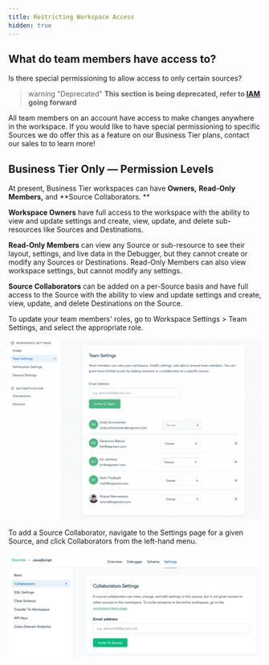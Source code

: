 ```yaml
---
title: Restricting Workspace Access
hidden: true 
---
```


## What do team members have access to?
Is there special permissioning to allow access to only certain sources?

> warning "Deprecated"
> **This section is being deprecated, refer to [IAM](/docs/segment-app/iam/) going forward**

All team members on an account have access to make changes anywhere in the workspace. If you would like to have special permissioning to specific Sources we do offer this as a feature on our Business Tier plans, contact our sales to to learn more! 

## Business Tier Only — Permission Levels

At present, Business Tier workspaces can have **Owners,** **Read-Only Members,** and **Source Collaborators. **

**Workspace Owners** have full access to the workspace with the ability to view and update settings and create, view, update, and delete sub-resources like Sources and Destinations. 

**Read-Only Members** can view any Source or sub-resource to see their layout, settings, and live data in the Debugger, but they cannot create or modify any Sources or Destinations. Read-Only Members can also view workspace settings, but cannot modify any settings.

**Source Collaborators** can be added on a per-Source basis and have full access to the Source with the ability to view and update settings and create, view, update, and delete Destinations on the Source.

To update your team members' roles, go to Workspace Settings > Team Settings, and select the appropriate role. 

![](images/restrict_2wdC9nj8.gif)

To add a Source Collaborator, navigate to the Settings page for a given Source, and click Collaborators from the left-hand menu.

![](images/restrict_NF4F4Vox.png)
